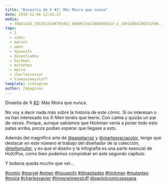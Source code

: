 ```yaml
---
title: "Dinastía de X #2: Más Moira que nunca"
date: 2019-12-09 12:52:27
media: 
  - 79641334_2553523194703452_8609615623686050314_n_18015860290251596.jpg
tags: 
  - 2
  - comic
  - marvel
  - xmen
  - houseofx
  - dinastiadex
  - hickman
  - mutantes
  - moira
  - charlesxavier
  - timeywimeystuff
template: instagram
author: 24paginas
---
```


Dinastía de X [#2](/tags/2): Más Moira que nunca.


No voy a decir nada más sobre la historia de este cómic. Si os interesan o os han interesado los X-Men tenéis que leerlo. Con calma y quizás un par de veces. Porque, aunque sabíamos que Hickman venía a poner todo esto patas arriba, pocos podían esperar que llegase a esto.


Además del magnífico arte de [@pepelarraz](https://instagram.com/pepelarraz) y [@martegraciacolor](https://instagram.com/martegraciacolor), tengo que destacar en este número el trabajo del diseñador de la colección, [@hellomuller](https://instagram.com/hellomuller), y es que el diseño y la infografía es una parte esencial de HoX/Pox, como bien podemos comprobar en este segundo capítulo.


Y todavía queda mucho que ver...


[#comic](/tags/comic) [#marvel](/tags/marvel) [#xmen](/tags/xmen) [#houseofx](/tags/houseofx) [#dinastiadex](/tags/dinastiadex) [#hickman](/tags/hickman) [#mutantes](/tags/mutantes) [#moira](/tags/moira) [#charlesxavier](/tags/charlesxavier) [#timeywimeystuff](/tags/timeywimeystuff) [@paninicomicsespana](https://instagram.com/paninicomicsespana)
